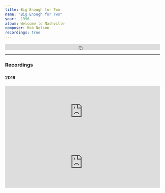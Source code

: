 ```yaml
---
title: Big Enough for Two
name: "Big Enough for Two"
year:  1996
album: Welcome to Nashville
composer: Rob Nelson
recordings: true
---
```

<iframe width="100%" height="20" scrolling="no" frameborder="no" allow="autoplay" src="https://w.soundcloud.com/player/?url=https%3A//api.soundcloud.com/tracks/484026597&color=%23ff5500&inverse=false&auto_play=false&show_user=true"></iframe>

<hr/>
<h3>Recordings<h3>

<h4>2019</h4>
<iframe width="100%" height="166" scrolling="no" frameborder="no" allow="autoplay" src="https://w.soundcloud.com/player/?url=https%3A//api.soundcloud.com/tracks/484028901&color=%23ff5500&auto_play=false&hide_related=false&show_comments=true&show_user=true&show_reposts=false&show_teaser=true"></iframe>

<iframe width="100%" height="166" scrolling="no" frameborder="no" allow="autoplay" src="https://w.soundcloud.com/player/?url=https%3A//api.soundcloud.com/tracks/484026597&color=%23ff5500&auto_play=false&hide_related=false&show_comments=true&show_user=true&show_reposts=false&show_teaser=true"></iframe>

